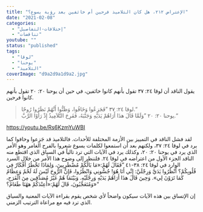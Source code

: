 ```yaml
---
title: "الإعتراض ٢١٢، هل كان التلاميذ فرحين أم خائفين بعد رؤية يسوع؟"
date: "2021-02-08"
categories: 
  - "إختلافات-التفاصيل"
  - "تناقضات"
youtube: ""
status: "published"
tags: 
  - "لوقا"
  - "يوحنا"
  - "التلاميذ"
coverImage: "d9a2d9a1d9a2.jpg"
---
```


يقول الناقد أن لوقا ٢٤: ٣٧ تقول بأنهم كانوا خائفين، في حين أن يوحنا ٢٠: ٢٠ تقول بأنهم كانوا فرحين.

> لوقا ٢٤: ٣٧ ”فَجَزِعُوا وَخَافُوا، وَظَنُّوا أَنَّهُمْ نَظَرُوا رُوحًا.“  
> يوحنا ٢٠: ٢٠ ”وَلَمَّا قَالَ هذَا أَرَاهُمْ يَدَيْهِ وَجَنْبَهُ، فَفَرِحَ التَّلاَمِيذُ إِذْ رَأَوْا الرَّبَّ.“

https://youtu.be/Rs6KzmYuWBI

لقد فشل الناقد في التمييز بين الأزمة المختلفة للأحداث. فالتلاميذ قد جَزِعوا وخافوا كما يرد في لوقا ٢٤: ٣٧، ولكنهم بعد أن استمعوا لكلمات يسوع شعروا بالفرح الغامر وهو الأمر الذي يرد في يوحنا ٢٠: ٢٠، وكذلك يرد في الآيات التي ترد تالياً في السياق الذي اقتطع منه الناقد الجزء الأول من اعتراضه في لوقا ٢٤. فلننظر إلى وضوح هذا الأمر من خلال السرد الوارد في لوقا ٢٤: ٣٨-٤١ ”فَقَالَ لَهُمْ:«مَا بَالُكُمْ مُضْطَرِبِينَ، وَلِمَاذَا تَخْطُرُ أَفْكَارٌ فِي قُلُوبِكُمْ؟ اُنْظُرُوا يَدَيَّ وَرِجْلَيَّ: إِنِّي أَنَا هُوَ! جُسُّونِي وَانْظُرُوا، فَإِنَّ الرُّوحَ لَيْسَ لَهُ لَحْمٌ وَعِظَامٌ كَمَا تَرَوْنَ لِي». وَحِينَ قَالَ هذَا أَرَاهُمْ يَدَيْهِ وَرِجْلَيْهِ. وَبَيْنَمَا هُمْ غَيْرُ مُصَدِّقِين مِنَ الْفَرَحِ، وَمُتَعَجِّبُونَ، قَالَ لَهُمْ:«أَعِنْدَكُمْ ههُنَا طَعَامٌ؟»“

إن الإتساق بين هذه الآيات سيكون واضحاً لأي شخص يقوم بقراءة الآيات المعنية والسياق الذي ترد فيه مع مراعاة الترتيب الزمني.
